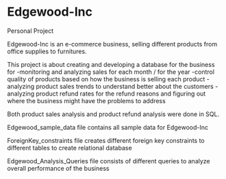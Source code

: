 # Edgewood-Inc
Personal Project

Edgewood-Inc is an e-commerce business, selling different products from office supplies to furnitures.

This project is about creating and developing a database for the business for 
-monitoring and analyzing sales for each month / for the year
-control quality of products based on how the business is selling each product
-analyzing product sales trends to understand better about the customers
-analyzing product refund rates for the refund reasons and figuring out where the business might have the problems to address

Both product sales analysis and product refund analysis were done in SQL.

Edgewood_sample_data file contains all sample data for Edgewood-Inc

ForeignKey_constraints file creates different foreign key constraints to different tables to create relational database

Edgewood_Analysis_Queries file consists of different queries to analyze overall performance of the business
